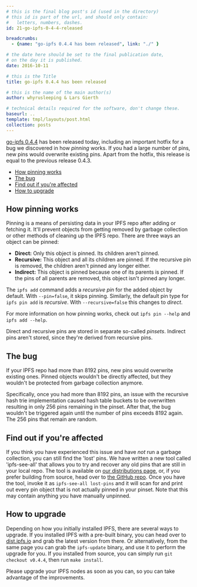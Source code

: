 ```yaml
---
# this is the final blog post's id (used in the directory)
# this id is part of the url, and should only contain:
#   letters, numbers, dashes.
id: 21-go-ipfs-0-4-4-released

breadcrumbs:
  - {name: "go-ipfs 0.4.4 has been released", link: "./" }

# the date here should be set to the final publication date,
# on the day it is published.
date: 2016-10-11

# this is the Title
title: go-ipfs 0.4.4 has been released

# this is the name of the main author(s)
author: whyrusleeping & Lars Gierth

# technical details required for the software, don't change these.
baseurl: ..
template: tmpl/layouts/post.html
collection: posts
---
```


[go-ipfs 0.4.4](https://dist.ipfs.io/#go-ipfs) has been released today,
including an important hotfix for a bug we discovered in how *pinning* works.
If you had a large number of pins, new pins would overwrite existing pins.
Apart from the hotfix, this release is equal to the previous release 0.4.3.

- [How pinning works](#how-pinning-works)
- [The bug](#the-bug)
- [Find out if you're affected](#find-out-if-you-re-affected)
- [How to upgrade](#how-to-upgrade)

## How pinning works

Pinning is a means of persisting data in your IPFS repo after adding or fetching it.
It'll prevent objects from getting removed by garbage collection or other methods
of cleaning up the IPFS repo. There are three ways an object can be pinned:

- **Direct:** Only this object is pinned. Its children aren't pinned.
- **Recursive:** This object and all its children are pinned.
  If the recursive pin is removed, the children aren't pinned any longer either.
- **Indirect:** This object is pinned because one of its parents is pinned.
  If the pins of all parents are removed, this object isn't pinned any longer.

The `ipfs add` command adds a *recursive pin* for the added object by default.
With `--pin=false`, it skips pinning. Similarly, the default pin type for
`ipfs pin add` is *recursive*. With `--recursive=false` this changes to *direct*.

For more information on how pinning works, check out `ipfs pin --help` and `ipfs add --help`.

Direct and recursive pins are stored in separate so-called *pinsets*.
Indirect pins aren't stored, since they're derived from recursive pins.

## The bug

If your IPFS repo had more than 8192 pins, new pins would overwrite existing ones.
Pinned objects wouldn't be directly affected, but they wouldn't be protected from
garbage collection anymore.

Specifically, once you had more than 8192 pins, an
issue with the recursive hash trie implementation caused hash table buckets to
be overwritten resulting in only 256 pins remaining in the pinset. After that,
the bug wouldn't be triggered again until the number of pins exceeds 8192 again.
The 256 pins that remain are random.

## Find out if you're affected

If you think you have experienced this issue and have *not* run a garbage
collection, you can still find the 'lost' pins. We have written a new tool
called 'ipfs-see-all' that allows you to try and recover any old pins that are
still in your local repo. The tool is available on [our distributions
page](https://dist.ipfs.io), or, if you prefer building from source, head over
to [the GitHub repo](https://github.com/whyrusleeping/ipfs-see-all). Once you
have the tool, invoke it as `ipfs-see-all lost-pins` and it will scan for and
print out every pin object that is not actually pinned in your pinset. Note
that this may contain anything you have manually unpinned.

## How to upgrade

Depending on how you initially installed IPFS, there are several ways to
upgrade. If you installed IPFS with a pre-built binary, you can head over
to [dist.ipfs.io](https://dist.ipfs.io/#go-ipfs) and grab the latest version
from there. Or alternatively, from the same page you can grab the `ipfs-update`
binary, and use it to perform the upgrade for you. If you installed from
source, you can simply run `git checkout v0.4.4`, then run `make install`.

Please upgrade your IPFS nodes as soon as you can,
so you can take advantage of the improvements.
